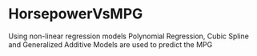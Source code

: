 # HorsepowerVsMPG
Using non-linear regression models Polynomial Regression, Cubic Spline and Generalized Additive Models are used to predict the MPG
